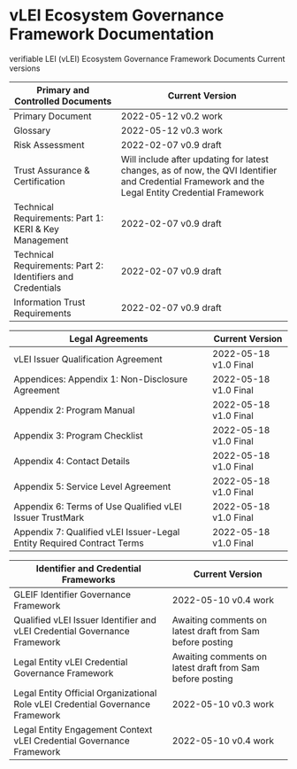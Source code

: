 # vLEI Ecosystem Governance Framework Documentation

verifiable LEI (vLEI) Ecosystem Governance Framework Documents
Current versions

| Primary and Controlled Documents | Current Version |
|----------------------------------| --------------- |
| Primary Document |	2022-05-12 v0.2 work |
| Glossary	| 2022-05-12 v0.3 work |
| Risk Assessment	| 2022-02-07 v0.9 draft |
| Trust Assurance & Certification	| Will include after updating for latest changes, as of now, the QVI Identifier and Credential Framework and the Legal Entity Credential Framework |
| Technical Requirements: Part 1: KERI & Key Management	| 2022-02-07 v0.9 draft |
| Technical Requirements: Part 2: Identifiers and Credentials	| 2022-02-07 v0.9 draft |
| Information Trust Requirements |	2022-02-07 v0.9 draft |

| Legal Agreements |	Current Version |
|------------------------|-----------------|
| vLEI Issuer Qualification Agreement |	2022-05-18 v1.0 Final |
| Appendices:	Appendix 1:  Non-Disclosure Agreement |	2022-05-18 v1.0 Final|
| Appendix 2:  Program Manual |	2022-05-18 v1.0 Final |
| Appendix 3:  Program Checklist |	2022-05-18 v1.0 Final |
| Appendix 4:  Contact Details	| 2022-05-18 v1.0 Final |
| Appendix 5:  Service Level Agreement 	| 2022-05-18 v1.0 Final |
| Appendix 6:  Terms of Use Qualified vLEI Issuer TrustMark	| 2022-05-18 v1.0 Final |
| Appendix 7: Qualified vLEI Issuer-Legal Entity Required Contract Terms 	| 2022-05-18 v1.0 Final |

|Identifier and Credential Frameworks |	Current Version|
|------------------------|-----------------|
| GLEIF Identifier Governance Framework	| 2022-05-10 v0.4 work |
| Qualified vLEI Issuer Identifier and vLEI Credential Governance Framework |	Awaiting comments on latest draft from Sam before posting |
| Legal Entity vLEI Credential Governance Framework	| Awaiting comments on latest draft from Sam before posting |
| Legal Entity Official Organizational Role vLEI Credential Governance Framework	| 2022-05-10 v0.3 work |
| Legal Entity Engagement Context vLEI Credential Governance Framework	| 2022-05-10 v0.4 work |
